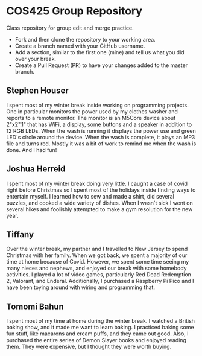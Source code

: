 # COS425 Group Repository

Class repository for group edit and merge practice. 

* Fork and then clone the repository to your working area.
* Create a branch named with your GitHub username.
* Add a section, similar to the first one (mine) and tell us what you did over your break.
* Create a Pull Request (PR) to have your changes added to the master branch.

## Stephen Houser
I spent most of my winter break inside working on programming projects. One in particular monitors the power used by my clothes washer and reports to a remote monitor. The monitor is an M5Core device about 2"x2".1" that has WiFi, a display, some buttons and a speaker in addition to 12 RGB LEDs. When the wash is running it displays the power use and green LED's circle around the device. When the wash is complete, it plays an MP3 file and turns red. Mostly it was a bit of work to remind me when the wash is done. And I had fun!

## Joshua Herreid
I spent most of my winter break doing very little. I caught a case of covid right before Christmas so I spent most of the holidays inside finding ways to entertain myself. I learned how to sew and made a shirt, did several puzzles, and cooked a wide variety of dishes. When I wasn't sick I went on several hikes and foolishly attempted to make a gym resolution for the new year. 

## Tiffany
Over the winter break, my partner and I travelled to New Jersey to spend Christmas with her family. When we got back, we spent a majority of our time at home because of Covid. However, we spent some time seeing my many nieces and nephews, and enjoyed our break with some homebody activities. I played a lot of video games, particularly Red Dead Redemption 2, Valorant, and Enderal. Additionally, I purchased a Raspberry Pi Pico and I have been toying around with wiring and programming that.

## Tomomi Bahun
I spent most of my time at home during the winter break. I watched a British baking show, and it made me want to learn baking. I practiced baking some fun stuff, like macarons and cream puffs, and they came out good. Also, I purchased the entire series of Demon Slayer books and enjoyed reading them. They were expensive, but I thought they were worth buying.
